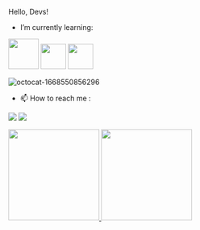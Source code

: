                                                                                                                                                                        

Hello, Devs!


-  I’m currently learning: 
            


<img src="https://cdn.jsdelivr.net/gh/devicons/devicon/icons/java/java-original.svg" width="60" height="60"/> <img src="https://cdn.jsdelivr.net/gh/devicons/devicon/icons/spring/spring-original.svg" width="50" height="50"/> 
            <img src="https://cdn.jsdelivr.net/gh/devicons/devicon/icons/angularjs/angularjs-plain.svg"  width="50" height="50" />
          

![octocat-1668550856296](https://user-images.githubusercontent.com/107822475/202038735-7d34e8b4-4ddc-42ea-a564-b0b29837baef.png)



- 📫 How to reach me  : 

<a href = "mailto:juliamaarquessouza@gmail.com"><img src="https://img.shields.io/badge/Gmail-D14836?style=for-the-badge&logo=gmail&logoColor=white" target="_blank"></a>
<a href="https://www.linkedin.com/in/juliamarquessouza" target="_blank"><img src="https://img.shields.io/badge/-LinkedIn-%230077B5?style=for-the-badge&logo=linkedin&logoColor=white" target="_blank"></a>   


<div>
<a href="https://github.com/juliasouzas">
<img height="180em" src="https://github-readme-stats.vercel.app/api/top-langs/?username=juliasouzas&layout=compact&langs_count=7&theme=dracula"/>
<img height="180em" src="https://github-readme-stats.vercel.app/api?username=juliasouzas&show_icons=true&theme=dracula&include_all_commits=true&count_private=true"/>
</div>


<!---
juliasouzas/juliasouzas is a ✨ special ✨ repository because its `README.md` (this file) appears on your GitHub profile.
You can click the Preview link to take a look at your changes.
--->
